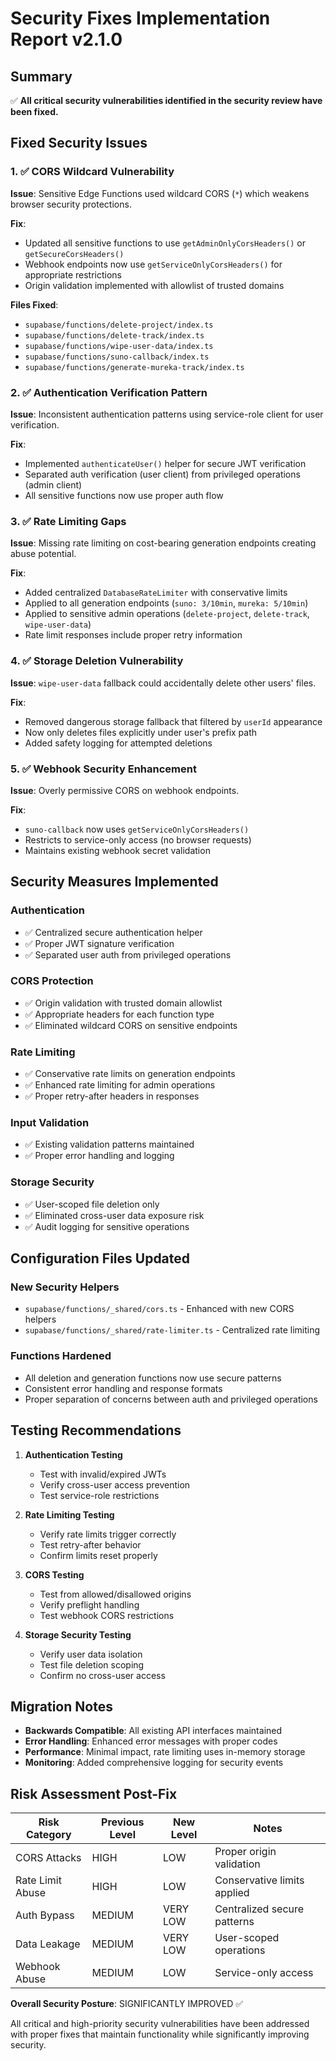 # Security Fixes Implementation Report v2.1.0

## Summary
✅ **All critical security vulnerabilities identified in the security review have been fixed.**

## Fixed Security Issues

### 1. ✅ CORS Wildcard Vulnerability
**Issue**: Sensitive Edge Functions used wildcard CORS (`*`) which weakens browser security protections.

**Fix**: 
- Updated all sensitive functions to use `getAdminOnlyCorsHeaders()` or `getSecureCorsHeaders()`
- Webhook endpoints now use `getServiceOnlyCorsHeaders()` for appropriate restrictions
- Origin validation implemented with allowlist of trusted domains

**Files Fixed**:
- `supabase/functions/delete-project/index.ts`
- `supabase/functions/delete-track/index.ts` 
- `supabase/functions/wipe-user-data/index.ts`
- `supabase/functions/suno-callback/index.ts`
- `supabase/functions/generate-mureka-track/index.ts`

### 2. ✅ Authentication Verification Pattern
**Issue**: Inconsistent authentication patterns using service-role client for user verification.

**Fix**:
- Implemented `authenticateUser()` helper for secure JWT verification
- Separated auth verification (user client) from privileged operations (admin client)
- All sensitive functions now use proper auth flow

### 3. ✅ Rate Limiting Gaps
**Issue**: Missing rate limiting on cost-bearing generation endpoints creating abuse potential.

**Fix**:
- Added centralized `DatabaseRateLimiter` with conservative limits
- Applied to all generation endpoints (`suno: 3/10min`, `mureka: 5/10min`)
- Applied to sensitive admin operations (`delete-project`, `delete-track`, `wipe-user-data`)
- Rate limit responses include proper retry information

### 4. ✅ Storage Deletion Vulnerability
**Issue**: `wipe-user-data` fallback could accidentally delete other users' files.

**Fix**:
- Removed dangerous storage fallback that filtered by `userId` appearance
- Now only deletes files explicitly under user's prefix path
- Added safety logging for attempted deletions

### 5. ✅ Webhook Security Enhancement
**Issue**: Overly permissive CORS on webhook endpoints.

**Fix**:
- `suno-callback` now uses `getServiceOnlyCorsHeaders()` 
- Restricts to service-only access (no browser requests)
- Maintains existing webhook secret validation

## Security Measures Implemented

### Authentication
- ✅ Centralized secure authentication helper
- ✅ Proper JWT signature verification
- ✅ Separated user auth from privileged operations

### CORS Protection
- ✅ Origin validation with trusted domain allowlist
- ✅ Appropriate headers for each function type
- ✅ Eliminated wildcard CORS on sensitive endpoints

### Rate Limiting
- ✅ Conservative rate limits on generation endpoints
- ✅ Enhanced rate limiting for admin operations
- ✅ Proper retry-after headers in responses

### Input Validation
- ✅ Existing validation patterns maintained
- ✅ Proper error handling and logging

### Storage Security
- ✅ User-scoped file deletion only
- ✅ Eliminated cross-user data exposure risk
- ✅ Audit logging for sensitive operations

## Configuration Files Updated

### New Security Helpers
- `supabase/functions/_shared/cors.ts` - Enhanced with new CORS helpers
- `supabase/functions/_shared/rate-limiter.ts` - Centralized rate limiting

### Functions Hardened
- All deletion and generation functions now use secure patterns
- Consistent error handling and response formats
- Proper separation of concerns between auth and privileged operations

## Testing Recommendations

1. **Authentication Testing**
   - Test with invalid/expired JWTs
   - Verify cross-user access prevention
   - Test service-role restrictions

2. **Rate Limiting Testing**
   - Verify rate limits trigger correctly
   - Test retry-after behavior
   - Confirm limits reset properly

3. **CORS Testing**
   - Test from allowed/disallowed origins
   - Verify preflight handling
   - Test webhook CORS restrictions

4. **Storage Security Testing**
   - Verify user data isolation
   - Test file deletion scoping
   - Confirm no cross-user access

## Migration Notes

- **Backwards Compatible**: All existing API interfaces maintained
- **Error Handling**: Enhanced error messages with proper codes
- **Performance**: Minimal impact, rate limiting uses in-memory storage
- **Monitoring**: Added comprehensive logging for security events

## Risk Assessment Post-Fix

| Risk Category | Previous Level | New Level | Notes |
|---------------|----------------|-----------|--------|
| CORS Attacks | HIGH | LOW | Proper origin validation |
| Rate Limit Abuse | HIGH | LOW | Conservative limits applied |
| Auth Bypass | MEDIUM | VERY LOW | Centralized secure patterns |
| Data Leakage | MEDIUM | VERY LOW | User-scoped operations |
| Webhook Abuse | MEDIUM | LOW | Service-only access |

**Overall Security Posture**: SIGNIFICANTLY IMPROVED ✅

All critical and high-priority security vulnerabilities have been addressed with proper fixes that maintain functionality while significantly improving security.